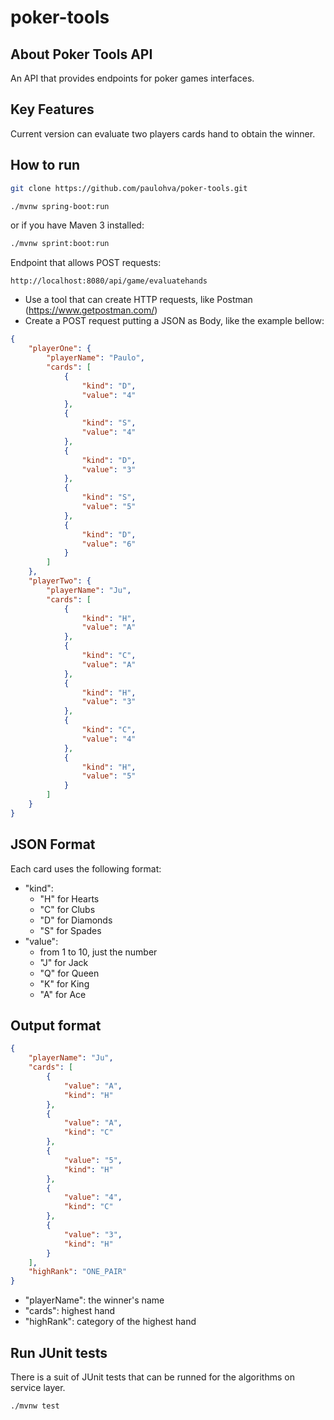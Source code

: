 # poker-tools

## About Poker Tools API

An API that provides endpoints for poker games interfaces.

## Key Features

Current version can evaluate two players cards hand to obtain the winner.

## How to run

```sh
git clone https://github.com/paulohva/poker-tools.git
```
```sh
./mvnw spring-boot:run
```
or if you have Maven 3 installed:
```sh
./mvnw sprint:boot:run
```
Endpoint that allows POST requests:
```http
http://localhost:8080/api/game/evaluatehands
```

* Use a tool that can create HTTP requests, like Postman (https://www.getpostman.com/)
* Create a POST request putting a JSON as Body, like the example bellow:

```json
{
    "playerOne": {
        "playerName": "Paulo",
        "cards": [
            {
                "kind": "D",
                "value": "4"
            },
            {
                "kind": "S",
                "value": "4"
            },
            {
                "kind": "D",
                "value": "3"
            },
            {
                "kind": "S",
                "value": "5"
            },
            {
                "kind": "D",
                "value": "6"
            }
        ]
    },
    "playerTwo": {
        "playerName": "Ju",
        "cards": [
            {
                "kind": "H",
                "value": "A"
            },
            {
                "kind": "C",
                "value": "A"
            },
            {
                "kind": "H",
                "value": "3"
            },
            {
                "kind": "C",
                "value": "4"
            },
            {
                "kind": "H",
                "value": "5"
            }
        ]
    }
}
```
## JSON Format

Each card uses the following format:
* "kind":
  * "H" for Hearts
  * "C" for Clubs
  * "D" for Diamonds
  * "S" for Spades
* "value":
  * from 1 to 10, just the number
  * "J" for Jack
  * "Q" for Queen
  * "K" for King
  * "A" for Ace

## Output format

```json
{
    "playerName": "Ju",
    "cards": [
        {
            "value": "A",
            "kind": "H"
        },
        {
            "value": "A",
            "kind": "C"
        },
        {
            "value": "5",
            "kind": "H"
        },
        {
            "value": "4",
            "kind": "C"
        },
        {
            "value": "3",
            "kind": "H"
        }
    ],
    "highRank": "ONE_PAIR"
}
```

* "playerName": the winner's name
* "cards": highest hand
* "highRank": category of the highest hand

## Run JUnit tests

There is a suit of JUnit tests that can be runned for the algorithms on service layer.

```sh
./mvnw test
```
